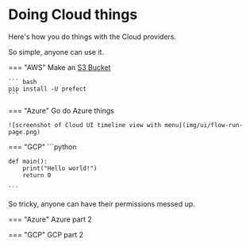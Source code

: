 # Doing Cloud things
Here's how you do things with the Cloud providers.

So simple, anyone can use it.

=== "AWS"
    Make an [S3 Bucket](https://aws.amazon.com/s3)
    
    ``` bash
    pip install -U prefect
    ```

=== "Azure"
    Go do Azure things

    ![screenshot of Cloud UI timeline view with menu](img/ui/flow-run-page.png)

=== "GCP"
    ```python

    def main():
        print("Hello world!")
        return 0
 
    ```


So tricky, anyone can have their permissions messed up.

=== "Azure"
    Azure part 2

=== "GCP"
    GCP part 2